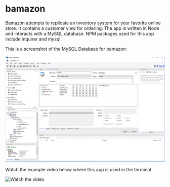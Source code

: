 # bamazon

Bamazon attempts to replicate an inventory system for your favorite online store. It contains a customer view for ordering.  The app is written in Node and interacts with a MySQL database. NPM packages used for this app include inquirer and mysql.

This is a screenshot of the MySQL Database for bamazon:

![alt text](screenshots/mysql.png "MySQL Database")


Watch the example video below where this app is used in the terminal

![Watch the video](https://drive.google.com/file/d/1YHOgtLddCy77Aqz_aiXsnZHGI_94EeB3/view)